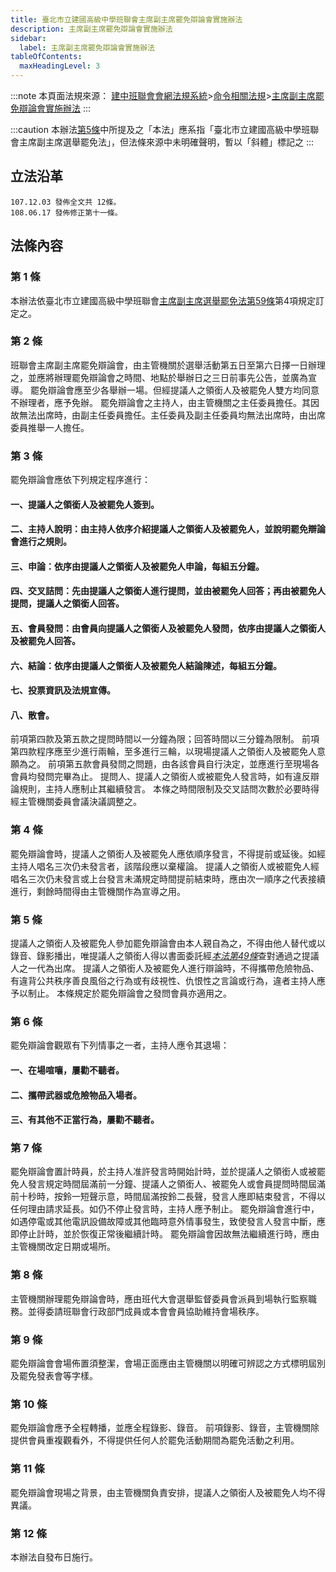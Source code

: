 ```yaml
---
title: 臺北市立建國高級中學班聯會主席副主席罷免辯論會實施辦法
description: 主席副主席罷免辯論會實施辦法
sidebar:
  label: 主席副主席罷免辯論會實施辦法
tableOfContents:
  maxHeadingLevel: 3
---
```


:::note
本頁面法規來源：
[建中班聯會會網法規系統](https://ckhssc.wordpress.com/%e6%b3%95%e8%a6%8f%e7%b3%bb%e7%b5%b1/)\>[命令相關法規](https://ckhssc.wordpress.com/%e6%b3%95%e8%a6%8f%e5%91%bd%e4%bb%a4/)\>[主席副主席罷免辯論會實施辦法](https://drive.google.com/file/d/1tuuil85GlKYfP0-zUqAHyqCWy-Ro9AOJ/view?usp=sharing)
:::

:::caution
本辦法[第5條](#第-5-條)中所提及之「本法」應系指「臺北市立建國高級中學班聯會主席副主席選舉罷免法」，但法條來源中未明確聲明，暫以「斜體」標記之
:::

## 立法沿革
```
107.12.03 發佈全文共 12條。 
108.06.17 發佈修正第十一條。 
```

## 法條內容

### 第 1 條 

本辦法依臺北市立建國高級中學班聯會[主席副主席選舉罷免法第59條](/主席與副主席/主席副主席選舉罷免法/#第-59-條應辦罷免辯論會)第4項規定訂定之。 

### 第 2 條 

班聯會主席副主席罷免辯論會，由主管機關於選舉活動第五日至第六日擇一日辦理之，並應將辦理罷免辯論會之時間、地點於舉辦日之三日前事先公告，並廣為宣導。
罷免辯論會應至少各舉辦一場。但經提議人之領銜人及被罷免人雙方均同意不辦理者，應予免辦。 罷免辯論會之主持人，由主管機關之主任委員擔任。其因故無法出席時，由副主任委員擔任。主任委員及副主任委員均無法出席時，由出席委員推舉一人擔任。 

### 第 3 條 

罷免辯論會應依下列規定程序進行：

#### 一、提議人之領銜人及被罷免人簽到。 

#### 二、主持人說明：由主持人依序介紹提議人之領銜人及被罷免人，並說明罷免辯論會進行之規則。 

#### 三、申論：依序由提議人之領銜人及被罷免人申論，每組五分鐘。 

#### 四、交叉詰問：先由提議人之領銜人進行提問，並由被罷免人回答；再由被罷免人提問，提議人之領銜人回答。 

#### 五、會員發問：由會員向提議人之領銜人及被罷免人發問，依序由提議人之領銜人及被罷免人回答。 

#### 六、結論：依序由提議人之領銜人及被罷免人結論陳述，每組五分鐘。 

#### 七、投票資訊及法規宣傳。 

#### 八、散會。 

前項第四款及第五款之提問時間以一分鐘為限；回答時間以三分鐘為限制。 前項第四款程序應至少進行兩輪，至多進行三輪，以現場提議人之領銜人及被罷免人意願為之。 前項第五款會員發問之問題，由各該會員自行決定，並應進行至現場各會員均發問完畢為止。 提問人、提議人之領銜人或被罷免人發言時，如有違反辯論規則，主持人應制止其繼續發言。 本條之時間限制及交叉詰問次數於必要時得經主管機關委員會議決議調整之。 

### 第 4 條 

罷免辯論會時，提議人之領銜人及被罷免人應依順序發言，不得提前或延後。如經主持人唱名三次仍未發言者，該階段應以棄權論。 提議人之領銜人或被罷免人經唱名三次仍未發言或上台發言未滿規定時間提前結束時，應由次一順序之代表接續進行，剩餘時間得由主管機關作為宣導之用。 

### 第 5 條 

提議人之領銜人及被罷免人參加罷免辯論會由本人親自為之，不得由他人替代或以錄音、錄影播出，唯提議人之領銜人得以書面委託經[*本法第49條*](/主席與副主席/主席副主席選舉罷免法/#第-49-條提議人之查對及連署)查對通過之提議人之一代為出席。 
提議人之領銜人及被罷免人進行辯論時，不得攜帶危險物品、有違背公共秩序善良風俗之行為或有歧視性、仇恨性之言論或行為，違者主持人應予以制止。 本條規定於罷免辯論會之發問會員亦適用之。 

### 第 6 條 

罷免辯論會觀眾有下列情事之一者，主持人應令其退場： 

#### 一、在場喧嚷，屢勸不聽者。 

#### 二、攜帶武器或危險物品入場者。 

#### 三、有其他不正當行為，屢勸不聽者。 

### 第 7 條 

罷免辯論會置計時員，於主持人准許發言時開始計時，並於提議人之領銜人或被罷免人發言規定時間屆滿前一分鐘、提議人之領銜人、被罷免人或會員提問時間屆滿前十秒時，按鈴一短聲示意，時間屆滿按鈴二長聲，發言人應即結束發言，不得以任何理由請求延長。如仍不停止發言時，主持人應予制止。 罷免辯論會進行中，如遇停電或其他電訊設備故障或其他臨時意外情事發生，致使發言人發言中斷，應即停止計時，並於恢復正常後繼續計時。 罷免辯論會因故無法繼續進行時，應由主管機關改定日期或場所。 

### 第 8 條 

主管機關辦理罷免辯論會時，應由班代大會選舉監督委員會派員到場執行監察職務。並得委請班聯會行政部門成員或本會會員協助維持會場秩序。 

### 第 9 條 

罷免辯論會會場佈置須整潔，會場正面應由主管機關以明確可辨認之方式標明屆別及罷免發表會等字樣。 

### 第 10 條 

罷免辯論會應予全程轉播，並應全程錄影、錄音。 前項錄影、錄音，主管機關除提供會員重複觀看外，不得提供任何人於罷免活動期間為罷免活動之利用。 

### 第 11 條 

罷免辯論會現場之背景，由主管機關負責安排，提議人之領銜人及被罷免人均不得異議。 

### 第 12 條 

本辦法自發布日施行。 

 